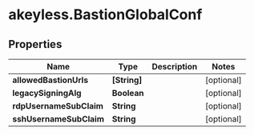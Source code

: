 # akeyless.BastionGlobalConf

## Properties

Name | Type | Description | Notes
------------ | ------------- | ------------- | -------------
**allowedBastionUrls** | **[String]** |  | [optional] 
**legacySigningAlg** | **Boolean** |  | [optional] 
**rdpUsernameSubClaim** | **String** |  | [optional] 
**sshUsernameSubClaim** | **String** |  | [optional] 


